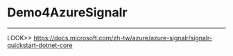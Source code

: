 # Demo4AzureSignalr
--- 
LOOK>> https://docs.microsoft.com/zh-tw/azure/azure-signalr/signalr-quickstart-dotnet-core
